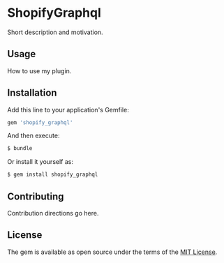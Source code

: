 # ShopifyGraphql
Short description and motivation.

## Usage
How to use my plugin.

## Installation
Add this line to your application's Gemfile:

```ruby
gem 'shopify_graphql'
```

And then execute:
```bash
$ bundle
```

Or install it yourself as:
```bash
$ gem install shopify_graphql
```

## Contributing
Contribution directions go here.

## License
The gem is available as open source under the terms of the [MIT License](https://opensource.org/licenses/MIT).
